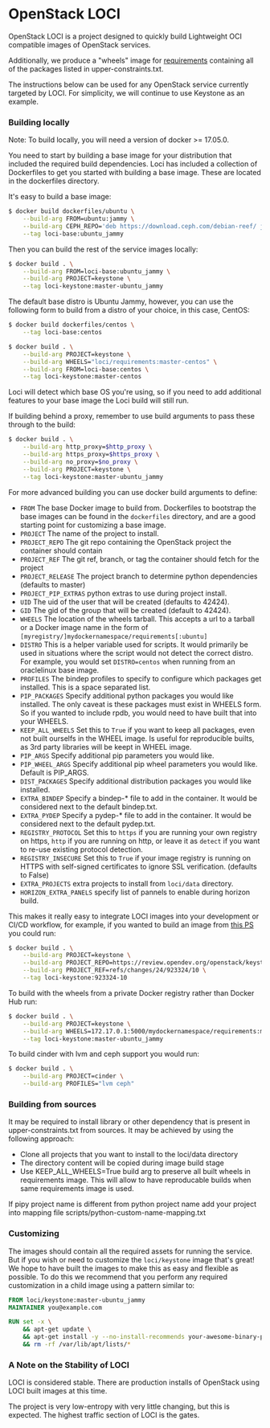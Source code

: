 # OpenStack LOCI

OpenStack LOCI is a project designed to quickly build Lightweight OCI
compatible images of OpenStack services.

Additionally, we produce a "wheels" image for
[requirements](https://github.com/openstack/requirements) containing all of the
packages listed in upper-constraints.txt.

The instructions below can be used for any OpenStack service currently targeted
by LOCI. For simplicity, we will continue to use Keystone as an example.

### Building locally

Note: To build locally, you will need a version of docker >= 17.05.0.

You need to start by building a base image for your distribution that
included the required build dependencies. Loci has included a collection
of Dockerfiles to get you started with building a base image. These
are located in the dockerfiles directory.

It's easy to build a base image:
``` bash
$ docker build dockerfiles/ubuntu \
    --build-arg FROM=ubuntu:jammy \
    --build-arg CEPH_REPO='deb https://download.ceph.com/debian-reef/ jammy main' \
    --tag loci-base:ubuntu_jammy
```

Then you can build the rest of the service images locally:
``` bash
$ docker build . \
    --build-arg FROM=loci-base:ubuntu_jammy \
    --build-arg PROJECT=keystone \
    --tag loci-keystone:master-ubuntu_jammy
```

The default base distro is Ubuntu Jammy, however, you can use the following form to build from a distro of your choice, in this case, CentOS:
``` bash
$ docker build dockerfiles/centos \
    --tag loci-base:centos

$ docker build . \
    --build-arg PROJECT=keystone \
    --build-arg WHEELS="loci/requirements:master-centos" \
    --build-arg FROM=loci-base:centos \
    --tag loci-keystone:master-centos
```

Loci will detect which base OS you're using, so if you need to add additional
features to your base image the Loci build will still run.

If building behind a proxy, remember to use build arguments to pass these
through to the build:
``` bash
$ docker build . \
    --build-arg http_proxy=$http_proxy \
    --build-arg https_proxy=$https_proxy \
    --build-arg no_proxy=$no_proxy \
    --build-arg PROJECT=keystone \
    --tag loci-keystone:master-ubuntu_jammy
```

For more advanced building you can use docker build arguments to define:
  * `FROM` The base Docker image to build from. Dockerfiles to bootstrap
     the base images can be found in the `dockerfiles` directory, and are
     a good starting point for customizing a base image.
  * `PROJECT` The name of the project to install.
  * `PROJECT_REPO` The git repo containing the OpenStack project the container
    should contain
  * `PROJECT_REF` The git ref, branch, or tag the container should fetch for
    the project
  * `PROJECT_RELEASE` The project branch to determine python dependencies
    (defaults to master)
  * `PROJECT_PIP_EXTRAS` python extras to use during project install.
  * `UID` The uid of the user that will be created (defaults to 42424).
  * `GID` The gid of the group that will be created (default to 42424).
  * `WHEELS` The location of the wheels tarball. This accepts a url to a
    tarball or a Docker image name in the form of
    `[myregistry/]mydockernamespace/requirements[:ubuntu]`
  * `DISTRO` This is a helper variable used for scripts. It would primarily be
    used in situations where the script would not detect the correct distro.
    For example, you would set `DISTRO=centos` when running from an oraclelinux
    base image.
  * `PROFILES` The bindep profiles to specify to configure which packages get
    installed. This is a space separated list.
  * `PIP_PACKAGES` Specify additional python packages you would like installed.
    The only caveat is these packages must exist in WHEELS form. So if
    you wanted to include rpdb, you would need to have built that into your
    WHEELS.
  * `KEEP_ALL_WHEELS` Set this to `True` if you want to keep all packages, even
     not built ourselfs in the WHEEL image. Is useful for reproducible builts,
     as 3rd party libraries will be keept in WHEEL image.
  * `PIP_ARGS` Specify additional pip parameters you would like.
  * `PIP_WHEEL_ARGS` Specify additional pip wheel parameters you would like.
     Default is PIP_ARGS.
  * `DIST_PACKAGES` Specify additional distribution packages you would like
    installed.
  * `EXTRA_BINDEP` Specify a bindep-* file to add in the container. It would
     be considered next to the default bindep.txt.
  * `EXTRA_PYDEP` Specify a pydep-* file to add in the container. It would
     be considered next to the default pydep.txt.
  * `REGISTRY_PROTOCOL` Set this to `https` if you are running your own
    registry on https, `http` if you are running on http, or leave it as
    `detect` if you want to re-use existing protocol detection.
  * `REGISTRY_INSECURE` Set this to `True` if your image registry is
    running on HTTPS with self-signed certificates to ignore SSL verification.
    (defaults to False)
  * `EXTRA_PROJECTS` extra projects to install from `loci/data` directory.
  * `HORIZON_EXTRA_PANELS` specify list of pannels to enable during horizon build.

This makes it really easy to integrate LOCI images into your development or
CI/CD workflow, for example, if you wanted to build an image from [this
PS](https://review.opendev.org/c/openstack/keystone/+/923324/) you could run:
``` bash
$ docker build . \
    --build-arg PROJECT=keystone \
    --build-arg PROJECT_REPO=https://review.opendev.org/openstack/keystone \
    --build-arg PROJECT_REF=refs/changes/24/923324/10 \
    --tag loci-keystone:923324-10
```

To build with the wheels from a private Docker registry rather than Docker Hub run:
``` bash
$ docker build . \
    --build-arg PROJECT=keystone \
    --build-arg WHEELS=172.17.0.1:5000/mydockernamespace/requirements:master-ubuntu_jammy \
    --tag loci-keystone:master-ubuntu_jammy
```

To build cinder with lvm and ceph support you would run:
``` bash
$ docker build . \
    --build-arg PROJECT=cinder \
    --build-arg PROFILES="lvm ceph"
```

### Building from sources

It may be required to install library or other dependency that is present in upper-constraints.txt
from sources. It may be achieved by using the following approach:

* Clone all projects that you want to install to the loci/data directory
* The directory content will be copied during image build stage
* Use KEEP_ALL_WHEELS=True build arg to preserve all built wheels
  in requirements image. This will allow to have reproducable builds
  when same requirements image is used.

If pipy project name is different from python project name add your project into
mapping file scripts/python-custom-name-mapping.txt

### Customizing
The images should contain all the required assets for running the service. But
if you wish or need to customize the `loci/keystone` image that's great! We
hope to have built the images to make this as easy and flexible as possible. To
do this we recommend that you perform any required customization in a child
image using a pattern similar to:

``` Dockerfile
FROM loci/keystone:master-ubuntu_jammy
MAINTAINER you@example.com

RUN set -x \
    && apt-get update \
    && apt-get install -y --no-install-recommends your-awesome-binary-package \
    && rm -rf /var/lib/apt/lists/*
```


### A Note on the Stability of LOCI
LOCI is considered stable. There are production installs of OpenStack using
LOCI built images at this time.

The project is very low-entropy with very little changing, but this is expected.
The highest traffic section of LOCI is the gates.
